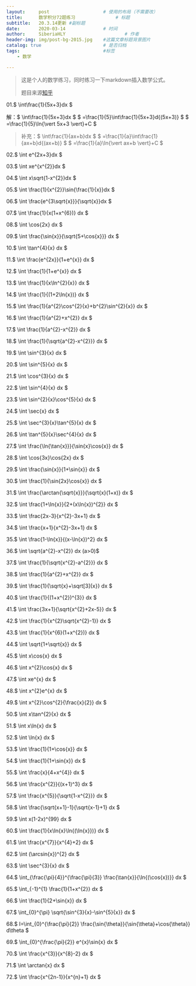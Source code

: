 ```yaml
---
layout:     post                    # 使用的布局（不需要改）
title:      数学积分72题练习               # 标题 
subtitle:   20.3.14更新 #副标题
date:       2020-03-14              # 时间
author:     SiberiaHLY                      # 作者
header-img: img/post-bg-2015.jpg    #这篇文章标题背景图片
catalog: true                       # 是否归档
tags:                               #标签
    - 数学

---
```


> 这是个人的数学练习，同时练习一下markdown插入数学公式。
>
> 题目来源[知乎](https://zhuanlan.zhihu.com/p/33047747)

01.$ \int\frac{1}{5x+3}dx $

解：$ \int\frac{1}{5x+3}dx  $
$ =\frac{1}{5}\int\frac{1}{5x+3}d{(5x+3)} $
$ =\frac{1}{5}\ln{\vert 5x+3 \vert}+C $

> 补充：$ \int\frac{1}{ax+b}dx $
> $ =\frac{1}{a}\int\frac{1}{ax+b}d{(ax+b)} $
> $ =\frac{1}{a}\ln{\vert ax+b \vert}+C $		

02.$ \int e^{2x+3}dx $

03.$ \int xe^{x^{2}}dx $

04.$ \int x\sqrt{1-x^{2}}dx $

05.$ \int \frac{1}{x^{2}}\sin{\frac{1}{x}}dx $

06.$ \int \frac{e^{3\sqrt{x}}}{\sqrt{x}}dx $

07.$ \int \frac{1}{x(1+x^{6})} dx $

08.$ \int \cos{2x} dx $

09.$ \int \frac{\sin{x}}{\sqrt{5+\cos{x}}} dx $

10.$ \int \tan^{4}{x} dx $

11.$ \int \frac{e^{2x}}{1+e^{x}} dx $

12.$ \int \frac{1}{1+e^{x}} dx $

13.$ \int \frac{1}{x\ln^{2}{x}} dx $

14.$ \int \frac{1}{(1+2\ln{x})} dx $

15.$ \int \frac{1}{a^{2}\cos^{2}{x}+b^{2}\sin^{2}{x}} dx $

16.$ \int \frac{1}{a^{2}+x^{2}} dx $

17.$ \int \frac{1}{a^{2}-x^{2}} dx $

18.$ \int \frac{1}{\sqrt{a^{2}-x^{2}}} dx $

19.$ \int \sin^{3}{x} dx $

20.$ \int \sin^{5}{x} dx $

21.$ \int \cos^{3}{x} dx $

22.$ \int \sin^{4}{x} dx $

23.$ \int \sin^{2}{x}\cos^{5}{x} dx $

24.$ \int \sec{x} dx $

25.$ \int \sec^{3}{x}\tan^{5}{x} dx $

26.$ \int \tan^{5}{x}\sec^{4}{x} dx $

27.$ \int \frac{\ln{\tan{x}}}{\sin{x}\cos{x}} dx $

28.$ \int \cos{3x}\cos{2x} dx $

29.$ \int \frac{\sin{x}}{1+\sin{x}} dx $

30.$ \int \frac{1}{\sin{2x}\cos{x}} dx $

31.$ \int \frac{\arctan{\sqrt{x}}}{\sqrt{x}(1+x)} dx $

32.$ \int \frac{1+\ln{x}}{2+(x\ln{x})^{2}} dx $

33.$ \int \frac{2x-3}{x^{2}-3x+1} dx $

34.$ \int \frac{x+1}{x^{2}-3x+1} dx $

35.$ \int \frac{1-\ln{x}}{(x-\ln{x})^2} dx $

36.$ \int \sqrt{a^{2}-x^{2}} dx (a>0)$

37.$ \int \frac{1}{\sqrt{x^{2}-a^{2}}} dx $

38.$ \int \frac{1}{a^{2}+x^{2}} dx $

39.$ \int \frac{1}{\sqrt{x}+\sqrt[3]{x}} dx $

40.$ \int \frac{1}{(1+x^{2})^{3}} dx $

41.$ \int \frac{3x+1}{\sqrt{x^{2}+2x-5}} dx $

42.$ \int \frac{1}{x^{2}\sqrt{x^{2}-1}} dx $

43.$ \int \frac{1}{x^{6}(1+x^{2})} dx $

44.$ \int \sqrt{1+\sqrt{x}} dx $

45.$ \int x\cos{x} dx $

46.$ \int x^{2}\cos{x} dx $

47.$ \int xe^{x} dx $

48.$ \int x^{2}e^{x} dx $

49.$ \int x^{2}\cos^{2}{\frac{x}{2}} dx $

50.$ \int x\tan^{2}{x} dx $

51.$ \int x\ln{x} dx $

52.$ \int \ln{x} dx $

53.$ \int \frac{1}{1+\cos{x}} dx $

54.$ \int \frac{1}{1+\sin{x}} dx $

55.$ \int \frac{x}{4+x^{4}} dx $

56.$ \int \frac{x^{2}}{(x+1)^3} dx $

57.$ \int \frac{x^{5}}{\sqrt{1-x^{2}}} dx $

58.$ \int \frac{\sqrt{x+1}-1}{\sqrt{x-1}+1} dx $

59.$ \int x(1-2x)^{99} dx $

60.$ \int \frac{1}{x\ln{x}\ln{(\ln{x}})} dx $

61.$ \int \frac{x^{7}}{x^{4}+2} dx $

62.$ \int (\arcsin{x})^{2} dx $

63.$ \int \sec^{3}{x} dx $

64.$ \int_{\frac{\pi}{4}}^{\frac{\pi}{3}} \frac{\tan{x}}{\ln{(\cos{x})}} dx $

65.$ \int_{-1}^{1} \frac{1}{1+x^{2}} dx $

66.$ \int \frac{1}{2+\sin{x}} dx $

67.$ \int_{0}^{\pi} \sqrt{\sin^{3}{x}-\sin^{5}{x}} dx $

68.$ I=\int_{0}^{\frac{\pi}{2}} \frac{\sin{\theta}}{\sin{\theta}+\cos{\theta}} d\theta $

69.$ \int_{0}^{\frac{\pi}{2}} e^{x}\sin{x} dx $

70.$ \int \frac{x^{3}}{x^{8}-2} dx $

71.$ \int \arctan{x} dx $

72.$ \int \frac{x^{2n-1}}{x^{n}+1} dx $

